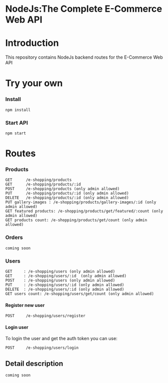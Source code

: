 
# NodeJs:The Complete E-Commerce Web API


# Introduction
This repository contains NodeJs backend routes for the E-Commerce Web API


# Try your own 

### Install

```
npm install
```

### Start API

```
npm start
```

# Routes

### Products

```
GET      /e-shopping/products
GET      /e-shopping/products/:id
POST     /e-shopping/products (only admin allowed)
PUT      /e-shopping/products/:id (only admin allowed)
DELETE   /e-shopping/products/:id (only admin allowed)
PUT gallery-images : /e-shopping/products/gallery-images/:id (only admin allowed)
GET featured products: /e-shopping/products/get/featured/:count (only admin allowed)
GET products count: /e-shopping/products/get/count (only admin allowed)
```

### Orders

```
coming soon
```

### Users

```
GET     : /e-shopping/users (only admin allowed)
GET     : /e-shopping/users/:id  (only admin allowed)
POST    : /e-shopping/users (only admin allowed)
PUT     : /e-shopping/users/:id (only admin allowed)
DELETE  : /e-shopping/users/:id (only admin allowed)
GET users count: /e-shopping/users/get/count (only admin allowed)
```

#### Register new user

```
POST     /e-shopping/users/register
```

#### Login user

To login the user and get the auth token you can use:

```
POST     /e-shopping/users/login
```



## Detail description 


```
coming soon
```

